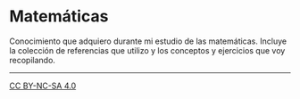 # Matemáticas
Conocimiento que adquiero durante mi estudio de las matemáticas. Incluye la colección de referencias que utilizo y los conceptos y ejercicios que voy recopilando.

---
[CC BY-NC-SA 4.0](https://creativecommons.org/licenses/by-nc-sa/4.0/)